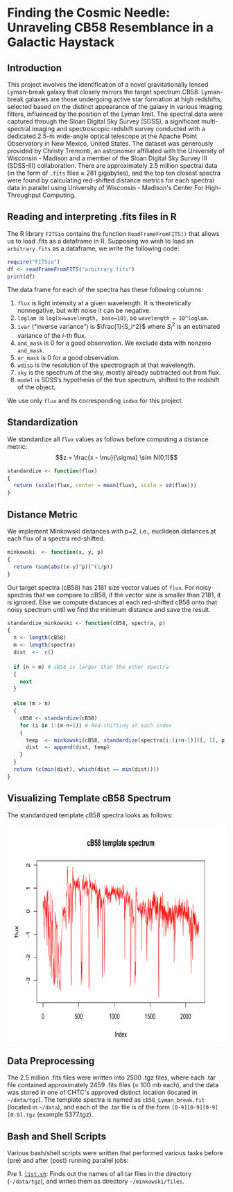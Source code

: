 # Finding the Cosmic Needle: Unraveling CB58 Resemblance in a Galactic Haystack

## Introduction

This project involves the identification of a novel gravitationally lensed Lyman-break galaxy that closely mirrors the target spectrum CB58. Lyman-break galaxies are those undergoing active star formation at high redshifts, selected based on the distinct appearance of the galaxy in various imaging filters, influenced by the position of the Lyman limit. The spectral data were captured through the Sloan Digital Sky Survey (SDSS), a significant multi-spectral imaging and spectroscopic redshift survey conducted with a dedicated 2.5-m wide-angle optical telescope at the Apache Point Observatory in New Mexico, United States. The dataset was generously provided by Christy Tremonti, an astronomer affiliated with the University of Wisconsin - Madison and a member of the Sloan Digital Sky Survey III (SDSS-III) collaboration. There are approximately 2.5 million spectral data (in the form of `.fits` files $\approx$ 281 gigabytes), and the top ten closest spectra were found by calculating red-shifted distance metrics for each spectral data in parallel using University of Wisconsin - Madison's Center For High-Throughput Computing. 

## Reading and interpreting .fits files in R

The R library `FITSio` contains the function `ReadFrameFromFITS()` that allows us to load .fits as a dataframe in R. Supposing we wish to load an `arbitrary.fits` as a dataframe, we write the following code:

``` r
require("FITSio")
df <- readFrameFromFITS("arbitrary.fits")
print(df)
```

The data frame for each of the spectra has these following columns:

1. `flux` is light intensity at a given wavelength. It is theoretically nonnegative, but with noise it can be negative.
2. `loglam `is `log(x=wavelength, base=10)`, so `wavelength = 10^loglam`. 
3. `ivar` (“inverse variance”) is $\frac{1}{S_i^2}$ where $S_i^2$ is an estimated variance of the $i$-th flux.
4. `and_mask` is 0 for a good observation. We exclude data with nonzero `and_mask`.
5. `or_mask` is 0 for a good observation.
6. `wdisp` is the resolution of the spectrograph at that wavelength.
7. `sky` is the spectrum of the sky, mostly already subtracted out from flux.
8. `model` is SDSS’s hypothesis of the true spectrum, shifted to the redshift of the object.

We use only `flux` and its corresponding `index` for this project. 

## Standardization

We standardize all `flux` values as follows before computing a distance metric:
$$z = \frac{x - \mu}{\sigma} \sim N(0,1)$$

``` r
standardize <- function(flux)
{
  return (scale(flux, center = mean(flux), scale = sd(flux)))
}
```

## Distance Metric

We implement Minkowski distances with p=2, i.e., euclidean distances at each flux of a spectra red-shifted.

``` r
minkowski  <- function(x, y, p)
{
  return (sum(abs((x-y)^p))^(1/p))
}
```

Our target spectra (cB58) has 2181 size vector values of `flux`. For noisy spectras that we compare to cB58, if the vector size is smaller than 2181, it is ignored. Else we compute distances at each red-shifted cB58 onto that noisy spectrum until we find the minimum distance and save the result.

``` r
standardize_minkowski <- function(cB58, spectra, p)
{
  n <- length(cB58)
  m <- length(spectra)
  dist  <-  c()

  if (n > m) # cB58 is larger than the other spectra
  {
    next
  }
  
  else (m > n)
  {
    cB58 <- standardize(cB58)
    for (i in 1:(m-n+1)) # Red-shifting at each index
    {
      temp  <- minkowski(cB58, standardize(spectra[i:(i+n-1)])[, 1], p)
      dist  <- append(dist, temp)
    }
  }
  return (c(min(dist), which(dist == min(dist))))
}
```

## Visualizing Template cB58 Spectrum

The standardized template cB58 spectra looks as follows:

<img src="https://github.com/Stochastic1017/Identifying-CB58-Lyman-Break-Twins/blob/main/images/Standardized_cB58.png" width="700" height="500">

## Data Preprocessing

The 2.5 million .fits files were written into 2500 .tgz files, where each .tar file contained approximately 2459 .fits files ($\approx$ 100 mb each), and the data was stored in one of CHTC's approved distinct location (located in `~/data/tgz`). The template spectra is named as `cB58_Lyman_break.fit` (located in `~/data`), and each of the .tar file is of the form `[0-9][0-9][0-9][0-9].tgz` (example 5377.tgz).

## Bash and Shell Scripts

Various bash/shell scripts were written that performed various tasks before (pre) and after (post) running parallel jobs:

Pre 1. [`list.sh`](https://github.com/Stochastic1017/Identifying-CB58-Lyman-Break-Twins/blob/main/shell/list.sh): Finds out the names of all tar files in the directory (`~/data/tgz`), and writes them as directory `~/minkowski/files`.

